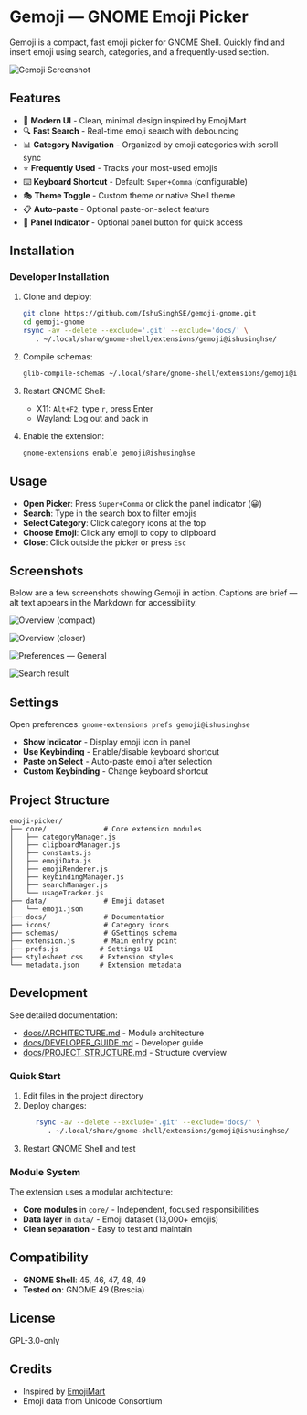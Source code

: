 # Gemoji — GNOME Emoji Picker

Gemoji is a compact, fast emoji picker for GNOME Shell. Quickly find and insert emoji using search, categories, and a frequently-used section.


![Gemoji Screenshot](./assets/screenshots/02-overview-2.png)

## Features

- 🎨 **Modern UI** - Clean, minimal design inspired by EmojiMart
- 🔍 **Fast Search** - Real-time emoji search with debouncing
- 📊 **Category Navigation** - Organized by emoji categories with scroll sync
- ⭐ **Frequently Used** - Tracks your most-used emojis
- ⌨️ **Keyboard Shortcut** - Default: `Super+Comma` (configurable)
- 🎭 **Theme Toggle** - Custom theme or native Shell theme
- 📋 **Auto-paste** - Optional paste-on-select feature
- 🎯 **Panel Indicator** - Optional panel button for quick access

## Installation

### Developer Installation

1. Clone and deploy:
    ```bash
    git clone https://github.com/IshuSinghSE/gemoji-gnome.git
    cd gemoji-gnome
    rsync -av --delete --exclude='.git' --exclude='docs/' \
       . ~/.local/share/gnome-shell/extensions/gemoji@ishusinghse/
    ```

2. Compile schemas:
   ```bash
   glib-compile-schemas ~/.local/share/gnome-shell/extensions/gemoji@ishusinghse/schemas
   ```

3. Restart GNOME Shell:
   - X11: `Alt+F2`, type `r`, press Enter
   - Wayland: Log out and back in

4. Enable the extension:
   ```bash
   gnome-extensions enable gemoji@ishusinghse
   ```

## Usage

- **Open Picker**: Press `Super+Comma` or click the panel indicator (😀)
- **Search**: Type in the search box to filter emojis
- **Select Category**: Click category icons at the top
- **Choose Emoji**: Click any emoji to copy to clipboard
- **Close**: Click outside the picker or press `Esc`

## Screenshots

Below are a few screenshots showing Gemoji in action. Captions are brief — alt text appears in the Markdown for accessibility.

![Overview (compact)](assets/screenshots/01-overview.png "Gemoji main popup showing emoji grid and search")

![Overview (closer)](assets/screenshots/02-overview-2.png "Closer view of the emoji grid and category icons")

![Preferences — General](assets/screenshots/03-prefs-general.png "General preferences: keybind, indicator, paste-on-select")

![Search result](assets/screenshots/04-serach-result.png "Search results showing the 'smirking' emoji")


## Settings

Open preferences: `gnome-extensions prefs gemoji@ishusinghse`

- **Show Indicator** - Display emoji icon in panel
- **Use Keybinding** - Enable/disable keyboard shortcut
- **Paste on Select** - Auto-paste emoji after selection
- **Custom Keybinding** - Change keyboard shortcut

## Project Structure

```
emoji-picker/
├── core/              # Core extension modules
│   ├── categoryManager.js
│   ├── clipboardManager.js
│   ├── constants.js
│   ├── emojiData.js
│   ├── emojiRenderer.js
│   ├── keybindingManager.js
│   ├── searchManager.js
│   └── usageTracker.js
├── data/              # Emoji dataset
│   └── emoji.json
├── docs/              # Documentation
├── icons/             # Category icons
├── schemas/           # GSettings schema
├── extension.js       # Main entry point
├── prefs.js          # Settings UI
├── stylesheet.css    # Extension styles
└── metadata.json     # Extension metadata
```

## Development

See detailed documentation:
- [docs/ARCHITECTURE.md](docs/ARCHITECTURE.md) - Module architecture
- [docs/DEVELOPER_GUIDE.md](docs/DEVELOPER_GUIDE.md) - Developer guide
- [docs/PROJECT_STRUCTURE.md](docs/PROJECT_STRUCTURE.md) - Structure overview

### Quick Start

1. Edit files in the project directory
2. Deploy changes:
   ```bash
      rsync -av --delete --exclude='.git' --exclude='docs/' \
         . ~/.local/share/gnome-shell/extensions/gemoji@ishusinghse/
   ```
3. Restart GNOME Shell and test

### Module System

The extension uses a modular architecture:
- **Core modules** in `core/` - Independent, focused responsibilities
- **Data layer** in `data/` - Emoji dataset (13,000+ emojis)
- **Clean separation** - Easy to test and maintain

## Compatibility

- **GNOME Shell**: 45, 46, 47, 48, 49
- **Tested on**: GNOME 49 (Brescia)

## License

GPL-3.0-only

## Credits

- Inspired by [EmojiMart](https://github.com/missive/emoji-mart)
- Emoji data from Unicode Consortium
